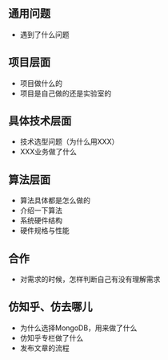 ## 通用问题
- 遇到了什么问题

## 项目层面
- 项目做什么的
- 项目是自己做的还是实验室的

## 具体技术层面
- 技术选型问题（为什么用XXX）
- XXX业务做了什么

## 算法层面
- 算法具体都是怎么做的
- 介绍一下算法
- 系统硬件结构
- 硬件规格与性能

## 合作
- 对需求的时候，怎样判断自己有没有理解需求

## 仿知乎、仿去哪儿
- 为什么选择MongoDB，用来做了什么
- 仿知乎专栏做了什么
- 发布文章的流程
